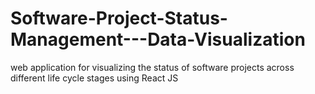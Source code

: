 # Software-Project-Status-Management---Data-Visualization
web application for visualizing the status of software projects across different life cycle stages using React JS

